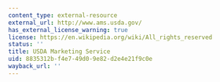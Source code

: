 ```yaml
---
content_type: external-resource
external_url: http://www.ams.usda.gov/
has_external_license_warning: true
license: https://en.wikipedia.org/wiki/All_rights_reserved
status: ''
title: USDA Marketing Service
uid: 8835312b-f4e7-49d0-9e82-d2e4e21f9c0e
wayback_url: ''
---
```


